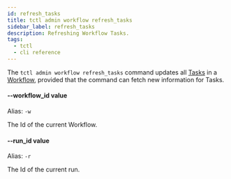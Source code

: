 ```yaml
---
id: refresh_tasks
title: tctl admin workflow refresh_tasks
sidebar_label: refresh_tasks
description: Refreshing Workflow Tasks.
tags:
  - tctl
  - cli reference
---
```


The `tctl admin workflow refresh_tasks` command updates all [Tasks](/concepts/what-is-a-task) in a [Workflow](/concepts/what-is-a-workflow), provided that the command can fetch new information for Tasks.

#### --workflow_id value

Alias: `-w`

The Id of the current Workflow.

#### --run_id value

Alias: `-r`

The Id of the current run.
